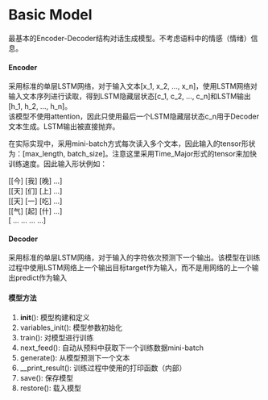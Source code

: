 # Basic Model
最基本的Encoder-Decoder结构对话生成模型。不考虑语料中的情感（情绪）信息。
#### Encoder
采用标准的单层LSTM网络，对于输入文本[x_1, x_2, ..., x_n]，使用LSTM网络对输入文本序列进行读取，得到LSTM隐藏层状态[c_1, c_2, ..., c_n]和LSTM输出[h_1, h_2, ..., h_n]。  
该模型不使用attention，因此只使用最后一个LSTM隐藏层状态c_n用于Decoder文本生成。LSTM输出被直接抛弃。

在实际实现中，采用mini-batch方式每次读入多个文本，因此输入的tensor形状为：[max_length, batch_size]。注意这里采用Time_Major形式的tensor来加快训练速度。因此输入形状例如：

[[今] [我] [晚] ...]  
[[天] [们] [上] ...]  
[[天] [一] [吃] ...]  
[[气] [起] [什] ...]  
[ ... ... ...  ...]  

#### Decoder
采用标准的单层LSTM网络，对于输入的字符依次预测下一个输出。该模型在训练过程中使用LSTM网络上一个输出目标target作为输入，而不是用网络的上一个输出predict作为输入

#### 模型方法
1. __init__(): 模型构建和定义
2. variables_init(): 模型参数初始化
3. train(): 对模型进行训练
4. next_feed(): 自动从预料中获取下一个训练数据mini-batch
5. generate(): 从模型预测下一个文本
6. __print_result(): 训练过程中使用的打印函数（内部）
7. save(): 保存模型
8. restore(): 载入模型


